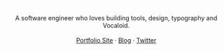 ![Pranshul Agrawal](https://github.com/pranshulagrawal/myprofile/raw/48bff0d8c3398d2c052cbdefbf07f87d67718cab/signature.svg)

<p align="center">
A software engineer who loves building tools, design, typography and Vocaloid.<br>
<br>
<a href="https://1a23.com">Portfolio Site</a>
 · <a href="https://blog.1a23.com">Blog</a>
 · <a href="https://twitter.com/blueset">Twitter</a>
<br>
<br>
<br>
<br>
</p>
